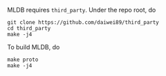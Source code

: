 MLDB requires `third_party`. Under the repo root, do

```
git clone https://github.com/daiwei89/third_party
cd third_party
make -j4
```

To build MLDB, do
```
make proto
make -j4
```
